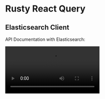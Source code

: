 # Rusty React Query

## Elasticsearch Client

API Documentation with Elasticsearch:

![]([./assets/React-Query-Tauri_05.webm](https://github.com/mpolinowski/rusty-react-query/blob/master/assets/React-Query-Tauri_05.webm)https://github.com/mpolinowski/rusty-react-query/blob/master/assets/React-Query-Tauri_05.webm)
